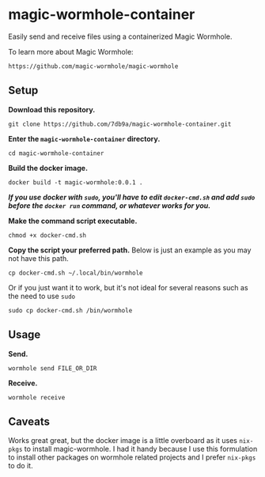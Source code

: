 # magic-wormhole-container

Easily send and receive files using a containerized Magic Wormhole.

To learn more about Magic Wormhole:

`https://github.com/magic-wormhole/magic-wormhole`

## Setup

**Download this repository.**

```
git clone https://github.com/7db9a/magic-wormhole-container.git
```

**Enter the `magic-wormhole-container` directory.**

```
cd magic-wormhole-container
```

**Build the docker image.**

```
docker build -t magic-wormhole:0.0.1 .
```

***If you use docker with `sudo`, you'll have to edit `docker-cmd.sh` and add `sudo` before the `docker run` command, or whatever works for you.***

**Make the command script executable.**

```
chmod +x docker-cmd.sh
```

**Copy the script your preferred path.** Below is just an example as you may not have this path.

```
cp docker-cmd.sh ~/.local/bin/wormhole
```

Or if you just want it to work, but it's not ideal for several reasons such as the need to use `sudo`

```
sudo cp docker-cmd.sh /bin/wormhole
```

## Usage

**Send.**

```
wormhole send FILE_OR_DIR
```

**Receive.**

```
wormhole receive
```

## Caveats

Works great great, but the docker image is a little overboard as it uses `nix-pkgs` to install magic-wormhole. I had it handy because I use this formulation to install other packages on wormhole related projects and I prefer `nix-pkgs` to do it.